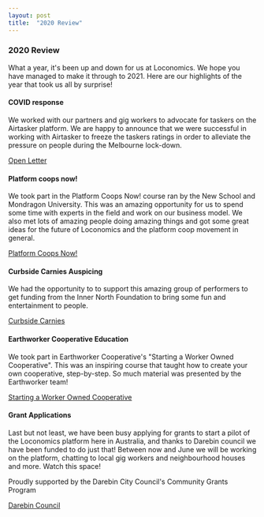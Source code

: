 ```yaml
---
layout: post
title:  "2020 Review"
---
```


### 2020 Review
What a year, it's been up and down for us at Loconomics. We hope you have managed to make it through to 2021. Here are our highlights of the year that took us all by surprise!

#### COVID response
We worked with our partners and gig workers to advocate for taskers on the Airtasker platform. We are happy to announce that we were successful in working with Airtasker to freeze the taskers ratings in order to alleviate the pressure on people during the Melbourne lock-down.

[Open Letter](/openletter)

#### Platform coops now! 
We took part in the Platform Coops Now! course ran by the New School and Mondragon University. This was an amazing opportunity for us to spend some time with experts in the field and work on our business model. We also met lots of amazing people doing amazing things and got some great ideas for the future of Loconomics and the platform coop movement in general.

[Platform Coops Now!](https://platform.coop/blog/platform-co-ops-now-2nd-edition/)

#### Curbside Carnies Auspicing
We had the opportunity to to support this amazing group of performers to get funding from the Inner North Foundation to bring some fun and entertainment to people.

[Curbside Carnies](https://www.facebook.com/curbsidecarnies)

#### Earthworker Cooperative Education
We took part in Earthworker Cooperative's "Starting a Worker Owned Cooperative". This was an inspiring course that taught how to create your own cooperative, step-by-step. So much material was presented by the Earthworker team!

[Starting a Worker Owned Cooperative](https://earthworkercooperative.com.au/start-your-own-cooperative/)


#### Grant Applications
Last but not least, we have been busy applying for grants to start a pilot of the Loconomics platform here in Australia, and thanks to Darebin council we have been funded to do just that! Between now and June we will be working on the platform, chatting to local gig workers and neighbourhood houses and more. Watch this space! 

Proudly supported by the Darebin City Council's Community Grants Program

[Darebin Council](http://www.darebin.vic.gov.au/)
